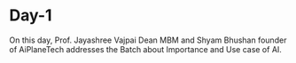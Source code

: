 # Day-1

On this day, Prof. Jayashree Vajpai Dean MBM and Shyam Bhushan founder of AiPlaneTech addresses the Batch about Importance and Use case of AI.
